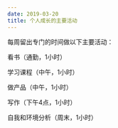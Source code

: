 ```yaml
---
date: 2019-03-20
title: 个人成长的主要活动
---
```

每周留出专门的时间做以下主要活动：

看书（通勤，1小时）

学习课程（中午，1小时）

做产品（中午，1小时）

写作（下午4点，1小时）

自我和环境分析（周末，1小时）
